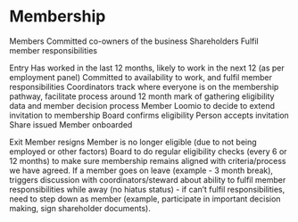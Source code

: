 # Membership
Members
Committed co-owners of the business
Shareholders
Fulfil member responsibilities

Entry
Has worked in the last 12 months, likely to work in the next 12 (as per employment panel)
Committed to availability to work, and fulfil member responsibilities
Coordinators track where everyone is on the membership pathway, facilitate process around 12 month mark of gathering eligibility data and member decision process
Member Loomio to decide to extend invitation to membership
Board confirms eligibility
Person accepts invitation
Share issued
Member onboarded

Exit
Member resigns
Member is no longer eligible (due to not being employed or other factors)
Board to do regular eligibility checks (every 6 or 12 months) to make sure membership remains aligned with criteria/process we have agreed.
If a member goes on leave (example - 3 month break), triggers discussion with coordinators/steward about ability to fulfil member responsibilities while away (no hiatus status) - if can’t fulfil responsibilities, need to step down as member (example, participate in important decision making, sign shareholder documents).

